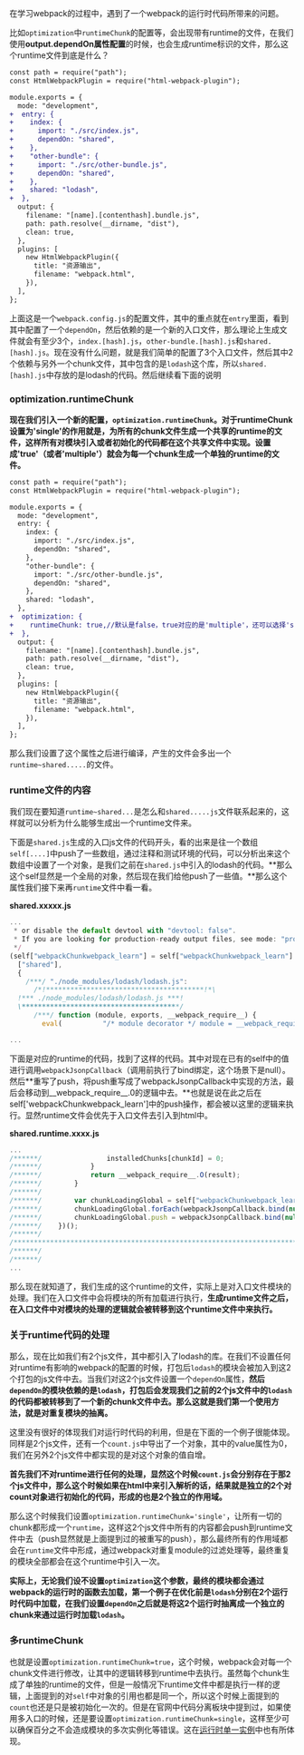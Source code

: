 在学习webpack的过程中，遇到了一个webpack的运行时代码所带来的问题。

比如`optimization`中`runtimeChunk`的配置等，会出现带有runtime的文件，在我们使用**output.dependOn属性配置**的时候，也会生成runtime标识的文件，那么这个runtime文件到底是什么？

```diff
const path = require("path");
const HtmlWebpackPlugin = require("html-webpack-plugin");

module.exports = {
  mode: "development",
+  entry: {
+    index: {
+      import: "./src/index.js",
+      dependOn: "shared",
+    },
+    "other-bundle": {
+      import: "./src/other-bundle.js",
+      dependOn: "shared",
+    },
+    shared: "lodash",
+  },
  output: {
    filename: "[name].[contenthash].bundle.js",
    path: path.resolve(__dirname, "dist"),
    clean: true,
  },
  plugins: [
    new HtmlWebpackPlugin({
      title: "资源输出",
      filename: "webpack.html",
    }),
  ],
};
```
上面这是一个`webpack.config.js`的配置文件，其中的重点就在`entry`里面，看到其中配置了一个`dependOn`，然后依赖的是一个新的入口文件，那么理论上生成文件就会有至少3个，`index.[hash].js`，`other-bundle.[hash].js`和`shared.[hash].js`。现在没有什么问题，就是我们简单的配置了3个入口文件，然后其中2个依赖与另外一个chunk文件，其中包含的是`lodash`这个库，所以`shared.[hash].js`中存放的是lodash的代码。然后继续看下面的说明

### optimization.runtimeChunk
**现在我们引入一个新的配置，`optimization.runtimeChunk`。对于runtimeChunk设置为'single'的作用就是，为所有的chunk文件生成一个共享的runtime的文件，这样所有对模块引入或者初始化的代码都在这个共享文件中实现。设置成'true'（或者'multiple'）就会为每一个chunk生成一个单独的runtime的文件。**
```diff
const path = require("path");
const HtmlWebpackPlugin = require("html-webpack-plugin");

module.exports = {
  mode: "development",
  entry: {
    index: {
      import: "./src/index.js",
      dependOn: "shared",
    },
    "other-bundle": {
      import: "./src/other-bundle.js",
      dependOn: "shared",
    },
    shared: "lodash",
  },
+  optimization: {
+    runtimeChunk: true,//默认是false，true对应的是'multiple'，还可以选择'single'。
+  },
  output: {
    filename: "[name].[contenthash].bundle.js",
    path: path.resolve(__dirname, "dist"),
    clean: true,
  },
  plugins: [
    new HtmlWebpackPlugin({
      title: "资源输出",
      filename: "webpack.html",
    }),
  ],
};
```

那么我们设置了这个属性之后进行编译，产生的文件会多出一个`runtime~shared.....`的文件。

### runtime文件的内容
我们现在要知道`runtime~shared...`是怎么和`shared.....js`文件联系起来的，这样就可以分析为什么能够生成出一个runtime文件来。

下面是`shared.js`生成的入口js文件的代码开头，看的出来是往一个数组`self[....]`中push了一些数组，通过注释和测试环境的代码，可以分析出来这个数组中设置了一个对象，是我们之前在`shared.js`中引入的lodash的代码。**那么这个self显然是一个全局的对象，然后现在我们给他push了一些值。**那么这个属性我们接下来再`runtime`文件中看一看。

**shared.xxxxx.js**
```js
...
 * or disable the default devtool with "devtool: false".
 * If you are looking for production-ready output files, see mode: "production" (https://webpack.js.org/configuration/mode/).
 */
(self["webpackChunkwebpack_learn"] = self["webpackChunkwebpack_learn"] || []).push([
  ["shared"],
  {
    /***/ "./node_modules/lodash/lodash.js":
      /*!***************************************!*\
  !*** ./node_modules/lodash/lodash.js ***!
  \***************************************/
      /***/ function (module, exports, __webpack_require__) {
        eval(          "/* module decorator */ module = __webpack_require__.nmd(module);\nvar __WEBPACK_AMD_DEFINE_RESULT__;/**\n * @license\n * Lodash <https://lodash.com/>\n * Copyright OpenJS Foundation and other contributors <https://openjsf.org/>\n * Released under MIT license <https://lodash.com/license>\n * Based on Underscore.js 1.8.3 <http://underscorejs.org/LICENSE>\n * Copyright Jeremy Ashkenas, DocumentCloud and Investigative Reporters & Editors\n */\n;(function() {\n\n  /** Used as a safe reference for `undefined` in pre-ES5 environments. */\n  var undefined;\n\n  /** Used as the semantic version number. */\n  var VERSION = '4.17.21';\n\n  /** Used as the size to enable large array optimizations. */\n  var LARGE_ARRAY_SIZE = 200;\n\n  /** Error message constants. */\n  var CORE_ERROR_TEXT = 'Unsupported core-js use. Try https://npms.io/search?q=ponyfill.',\n      FUNC_ERROR_TEXT = 'Expected a function',\n      INVALID_TEMPL_VAR_ERROR_TEXT = 'Invalid `variable` option passed into `_.template`';\n\n  /** Used to stand-in for `undefined` hash values. */\n  var HASH_UNDEFINED = '__lodash_hash_undefined__';\n\n  /** Used as the maximum memoize cache size. */\n  var MAX_MEMOIZE_SIZE = 500;\n\n  /** Used as the internal argument placeholder. */\n  var PLACEHOLDER = '__lodash_placeholder__';\n\n  /** Used to compose bitmasks for cloning. */\n  var CLONE_DEEP_FLAG = 1,\n      CLONE_FLAT_FLAG = 2,\n      CL

...
```

下面是对应的runtime的代码，找到了这样的代码。其中对现在已有的self中的值进行调用`webpackJsonpCallback`（调用前执行了bind绑定，这个场景下是null）。
然后**重写了push，将push重写成了webpackJsonpCallback中实现的方法，最后会移动到__webpack_require__.0的逻辑中去。**也就是说在此之后在self['webpackChunkwebpack_learn']中的push操作，都会被以这里的逻辑来执行。显然runtime文件会优先于入口文件去引入到html中。

**shared.runtime.xxxx.js**
```js
...
/******/ 				installedChunks[chunkId] = 0;
/******/ 			}
/******/ 			return __webpack_require__.O(result);
/******/ 		}
/******/ 		
/******/ 		var chunkLoadingGlobal = self["webpackChunkwebpack_learn"] = self["webpackChunkwebpack_learn"] || [];
/******/ 		chunkLoadingGlobal.forEach(webpackJsonpCallback.bind(null, 0));
/******/ 		chunkLoadingGlobal.push = webpackJsonpCallback.bind(null, chunkLoadingGlobal.push.bind(chunkLoadingGlobal));
/******/ 	})();
/******/ 	
/************************************************************************/
/******/ 	
/******/ 	
...
```
那么现在就知道了，我们生成的这个runtime的文件，实际上是对入口文件模块的处理。我们在入口文件中会将模块的所有加载进行执行，**生成runtime文件之后，在入口文件中对模块的处理的逻辑就会被转移到这个runtime文件中来执行。**

### 关于runtime代码的处理
那么，现在比如我们有2个js文件，其中都引入了lodash的库。在我们不设置任何对runtime有影响的webpack的配置的时候，打包后`lodash`的模块会被加入到这2个打包的js文件中去。当我们对这2个js文件设置一个`dependOn`属性，**然后`dependOn`的模块依赖的是`lodash`，打包后会发现我们之前的2个js文件中的`lodash`的代码都被转移到了一个新的chunk文件中去。那么这就是我们第一个使用方法，就是对重复模块的抽离。**

这里没有很好的体现我们对运行时代码的利用，但是在下面的一个例子很能体现。同样是2个js文件，还有一个`count.js`中导出了一个对象，其中的value属性为0，我们在另外2个js文件中都实现的是对这个对象的值自增。

**首先我们不对runtime进行任何的处理，显然这个时候`count.js`会分别存在于那2个js文件中，那么这个时候如果在html中来引入解析的话，结果就是独立的2个对count对象进行初始化的代码，形成的也是2个独立的作用域。**

那么这个时候我们设置`optimization.runtimeChunk='single'`，让所有一切的chunk都形成一个`runtime`，这样这2个js文件中所有的内容都会push到runtime文件中去（push显然就是上面提到过的被重写的push），那么最终所有的作用域都会在`runtime`文件中形成，通过webpack对重复module的过滤处理等，最终重复的模块全部都会在这个runtime中引入一次。

**实际上，无论我们设不设置`optimization`这个参数，最终的模块都会通过webpack的运行时的函数去加载，第一个例子在优化前是`lodash`分别在2个运行时代码中加载，在我们设置`dependOn`之后就是将这2个运行时抽离成一个独立的chunk来通过运行时加载`lodash`。**

### 多runtimeChunk
也就是设置`optimization.runtimeChunk=true`，这个时候，webpack会对每一个chunk文件进行修改，让其中的逻辑转移到runtime中去执行。虽然每个chunk生成了单独的runtime的文件，但是一般情况下runtime文件中都是执行一样的逻辑，上面提到的对`self`中对象的引用也都是同一个，所以这个时候上面提到的`count`也还是只是被初始化一次的。但是在官网中代码分离板块中提到过，如果使用多入口的时候，还是要设置`optimization.runtimeChunk=single`，这样至少可以确保百分之不会造成模块的多次实例化等错误。这在[运行时单一实例](/webpack5/打包优化/运行时单一实例选项)中也有所体现。